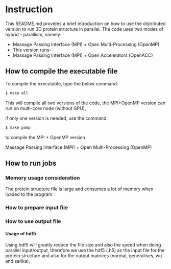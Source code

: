 # Instruction

This README.md provides a brief introduction on how to use the distributed version to run 3D protein structure in parallel. The code uses two modes of hybrid - parallism, namely:
- Massage Passing Interface (MPI) + Open Multi-Processing (OpenMP)
- This version runs- 
- Massage Passing Interface (MPI) + Open Accelerators (OpenACC)

## How to compile the executable file

To compile the executable, type the below command:

```sh
$ make all
```
This will compile all two versions of the code, the MPI+OpenMP version can run on multi-core node (without GPU), 

 if only one version is needed, use the command:

```sh
$ make pomp
```

to compile the MPI + OpenMP version

Massage Passing Interface (MPI) + Open Multi-Processing (OpenMP)

## How to run jobs

### Memory usage consideration

The protein structure file is large and consumes a lot of memory when loaded to the program

### How to prepare input file

### How to use output file

#### Usage of hdf5

Using hdf5 will greatly reduce the file size and also the speed when doing parallel input/output, therefore we use the hdf5 (.h5) as the input file for the protein structure and also for the output matrices (normal, generalises, wu and sarika).





